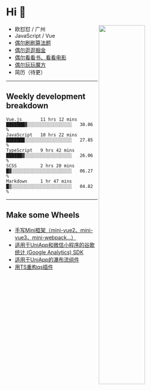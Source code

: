 # Hi 👋

[<img align="right" width="50%" src="https://github-readme-stats.vercel.app/api?username=OUDUIDUI&theme=dark&show_icons=true">](https://metrics.lecoq.io/OUDUIDUI?template=classic&#41;)


- 欧怼怼 / 广州
- JavaScript / Vue
- [偶尔刷刷算法题](https://github.com/OUDUIDUI/leet-code)
- [偶尔逛逛掘金](https://juejin.cn/user/4309700183594366)
- [偶尔看看书、看看电影](https://www.yuque.com/books/share/3ee1684b-8e19-4849-b5aa-13d1813ded6d)
- [偶尔玩玩魔方](https://cubing.com/results/person/2014OUSH01)
- 简历（待更）

---

##  Weekly development breakdown

<!--START_SECTION:waka-->
```text
Vue.js       11 hrs 12 mins  ███████▓░░░░░░░░░░░░░░░░░   30.06 % 
JavaScript   10 hrs 22 mins  ███████░░░░░░░░░░░░░░░░░░   27.85 % 
TypeScript   9 hrs 42 mins   ██████▓░░░░░░░░░░░░░░░░░░   26.06 % 
SCSS         2 hrs 20 mins   █▓░░░░░░░░░░░░░░░░░░░░░░░   06.27 % 
Markdown     1 hr 47 mins    █▒░░░░░░░░░░░░░░░░░░░░░░░   04.82 % 
```
<!--END_SECTION:waka-->



---

##  Make some Wheels

- [手写Mini框架（mini-vue2、mini-vue3、mini-webpack...）](https://github.com/OUDUIDUI/mini)
- [适用于UniApp和微信小程序的谷歌统计 (Google Analytics) SDK](https://github.com/OUDUIDUI/ga-tracker)
- [适用于UniApp的瀑布流组件](https://github.com/OUDUIDUI/uniapp-waterfalls-flow)
- [用TS重构qs插件](https://github.com/OUDUIDUI/qs)


